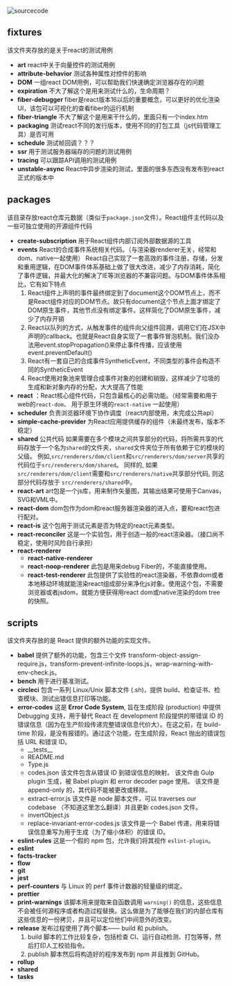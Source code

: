 ![sourcecode](http://i1.bvimg.com/648807/9efaa981feda8c73.png)

## fixtures

该文件夹存放的是关于react的测试用例
- **art** react中关于向量控件的测试用例
- **attribute-behavior** 测试各种属性对控件的影响
- **DOM** 一组react DOM用例，可以帮助我们快速确定浏览器存在的问题
- **expiration** 不大了解这个是用来测试什么的，生命周期？
- **fiber-debugger** fiber是react版本16以后的重要概念，可以更好的优化渲染UI，该包可以可视化的查看fiber的运行机制
- **fiber-triangle** 不大了解这个是用来干什么的，里面只有一个index.htm
- **packaging** 测试react不同的发行版本，使用不同的打包工具（js代码管理工具）是否可用
- **schedule** 测试帧回调？？？
- **ssr** 用于测试服务器端存的问题的测试用例
- **tracing** 可以跟踪API调用的测试用例
- **unstable-async** React中异步渲染的测试，里面的很多东西没有发布到react正式的版本中

## packages
该目录存放react仓库元数据（类似于`package.json`文件）。React组件主代码以及一些可独立使用的开源组件代码
- **create-subscription** 用于React组件内部订阅外部数据源的工具
- **events** React的合成事件系统相关代码。（与渲染器renderer无关，经常和dom、native一起使用）
  React自己实现了一套高效的事件注册，存储，分发和重用逻辑，在DOM事件体系基础上做了很大改进，减少了内存消耗，简化了事件逻辑，并最大化的解决了IE等浏览器的不兼容问题。与DOM事件体系相比，它有如下特点
  1. React组件上声明的事件最终绑定到了document这个DOM节点上，而不是React组件对应的DOM节点。故只有document这个节点上面才绑定了DOM原生事件，其他节点没有绑定事件。这样简化了DOM原生事件，减少了内存开销
  2. React以队列的方式，从触发事件的组件向父组件回溯，调用它们在JSX中声明的callback。也就是React自身实现了一套事件冒泡机制。我们没办法用event.stopPropagation()来停止事件传播，应该使用event.preventDefault()
  3. React有一套自己的合成事件SyntheticEvent，不同类型的事件会构造不同的SyntheticEvent
  4. React使用对象池来管理合成事件对象的创建和销毁，这样减少了垃圾的生成和新对象内存的分配，大大提高了性能
- **react** ：React核心组件代码，只包含最核心的必需功能。（经常需要和用于web的``react-dom``、 用于原生环境的`react-native` 一起使用）
- **scheduler** 负责浏览器环境下协作调度（react内部使用，未完成公共api）
- **simple-cache-provider** 为React应用提供缓存的组件（未最终发布，版本不稳定）
- **shared** 公共代码
  如果需要在多个模块之间共享部分的代码，将所需共享的代码存放于一个名为`shared`的文件夹，`shared`文件夹位于所有依赖于它的模块的父级。
  例如,`src/renderers/dom/client`和`src/renderers/dom/server`共享的代码位于`src/renderers/dom/shared`。
  同样的, 如果`src/renderers/dom/client`需要和`src/renderers/native`共享部分代码, 则这部分代码存放于 `src/renderers/shared`中。
- **react-art** art包是一个js库，用来制作矢量图，其输出结果可使用于Canvas，SVG和VML中。
- **react-dom** dom包作为dom和react服务器渲染器的进入点，要和react包进行配对。
- **react-is**  这个包用于测试元素是否为特定的react元素类型。
- **react-reconciler** 这是一个实验包，用于创造一般的react渲染器。（接口尚不稳定，使用时风险自行承担）
- **react-renderer** 
  - **react-native-renderer**
  - **react-noop-renderer**  此包是用来debug Fiber的，不能直接使用。
  - **react-test-renderer**  此包提供了实验性的react渲染器，不依靠dom或者本地移动环境就能渲染react组成部分来净化js对象。使用这个包，不需要浏览器或者jsdom，就能方便获得用react dom或native渲染的dom tree的快照。

## scripts
该文件夹存放的是 React 提供的额外功能的实现文件。
- **babel**
  提供了额外的功能，包含三个文件 transform-object-assign-require.js，transform-prevent-infinite-loops.js，wrap-warning-with-env-check.js。
- **bench**
  用于进行基准测试。
- **circleci**
  包含一系列 Linux/Unix 脚本文件 (.sh)，提供 build、检查证书、检查模块、测试出错信息打印等功能。
- **error-codes**
  这是 **Error Code System**, 旨在生成阶段 (production) 中提供 Debugging 支持，用于替代 React 在 development 阶段提供的带错误 ID 的错误信息（因为在生产阶段传递完整错误信息代价大）。在这之前，在 build-time 阶段，是没有报错的。通过这个功能，在生成阶段，React 抛出的错误包括 URL 和错误 ID。
  - \_\_tests__
  - README.md
  - Type.js
  - codes.json
    该文件包含从错误 ID 到错误信息的映射。
    该文件由 Gulp plugin 生成，被 Babel plugin 和 error decoder page 使用。
    该文件是 append-only 的，其代码不能被更改或移除。
  - extract-error.js
    该文件是 node 脚本文件，可以 traverses our codebase （不知道这里怎么翻译）并且更新 codes.json 文件。
  - invertObject.js
  - replace-invariant-error-codes.js
    该文件是一个 Babel 传递，用来将错误信息重写为用于生成（为了缩小体积）的错误 ID。
- **eslint-rules**
  这是一个假的 npm 包，允许我们将其视作 `eslint-plugin`。
- **eslint**
- **facts-tracker**
- **flow**
- **git**
- **jest**
- **perf-counters**
  与 Linux 的 perf 事件计数器的轻量级的绑定。
- **prettier**
- **print-warnings**
  该脚本用来提取来自函数调用 `warning()` 的信息，这些信息不会被任何源程序或者构造过程替换。这么做是为了能够在我们的内部仓库有这些信息的一份拷贝，并且可以定位他们中间意外的改变。
- **release**
  发布过程使用了两个脚本—— build 和  publish。
  1. build 脚本的工作比较复杂，包括检查 CI、运行自动检测、打包等等，然后打印人工校验指令。
  2. publish 脚本然后将构造好的程序发布到 npm 并且推到 GitHub。
- **rollup**
- **shared**
- **tasks**